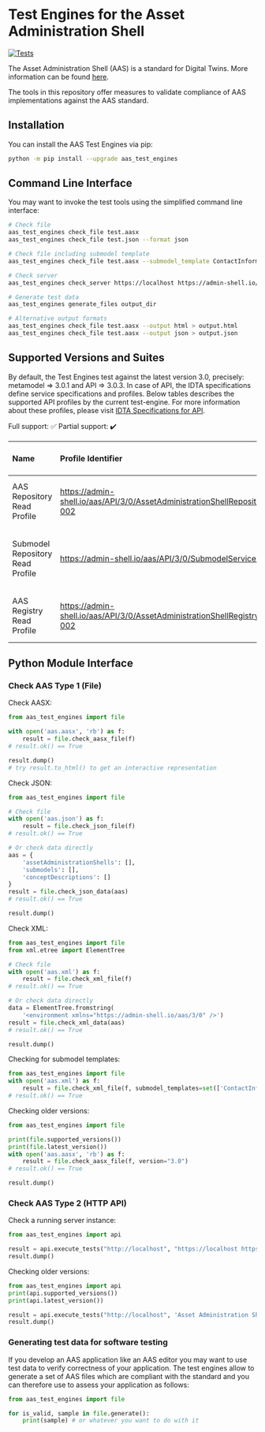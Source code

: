 # Test Engines for the Asset Administration Shell

[![Tests](https://github.com/admin-shell-io/aas-test-engines/actions/workflows/check.yml/badge.svg)](https://github.com/admin-shell-io/aas-test-engines/actions/workflows/check.yml)

The Asset Administration Shell (AAS) is a standard for Digital Twins.
More information can be found [here](https://industrialdigitaltwin.org/content-hub/downloads).

The tools in this repository offer measures to validate compliance of AAS implementations against the AAS standard.

## Installation

You can install the AAS Test Engines via pip:

```sh
python -m pip install --upgrade aas_test_engines
```

## Command Line Interface

You may want to invoke the test tools using the simplified command line interface:

```sh
# Check file
aas_test_engines check_file test.aasx
aas_test_engines check_file test.json --format json

# Check file including submodel template
aas_test_engines check_file test.aasx --submodel_template ContactInformation

# Check server
aas_test_engines check_server https://localhost https://admin-shell.io/aas/API/3/0/AssetAdministrationShellRepositoryServiceSpecification/SSP-002

# Generate test data
aas_test_engines generate_files output_dir

# Alternative output formats
aas_test_engines check_file test.aasx --output html > output.html
aas_test_engines check_file test.aasx --output json > output.json
```

## Supported Versions and Suites

By default, the Test Engines test against the latest version 3.0, precisely: metamodel => 3.0.1 and API => 3.0.3.
In case of API, the IDTA specifications define service specifications and profiles. Below tables describes the supported API profiles by the current test-engine. For more information about these profiles, please visit [IDTA Specifications for API](https://industrialdigitaltwin.org/wp-content/uploads/2024/10/IDTA-01002-3-0-3_SpecificationAssetAdministrationShell_Part2_API.pdf).

Full support: ✅
Partial support: ✔️

| Name | Profile Identifier | Description | Support in test-engine |
| :--- | :---               | :---        | :---                   |
| AAS Repository Read Profile | https://admin-shell.io/aas/API/3/0/AssetAdministrationShellRepositoryServiceSpecification/SSP-002 | Only read operations for the AAS Repository Service | ✅ |
| Submodel Repository Read Profile | https://admin-shell.io/aas/API/3/0/SubmodelServiceSpecification/SSP-002 | Only read operations for the Submodel Repository Service | ✅ |
| AAS Registry Read Profile | https://admin-shell.io/aas/API/3/0/AssetAdministrationShellRegistryServiceSpecification/SSP-002 | Only reads operations for AAS Registry Service | ✔️ |

 
## Python Module Interface

### Check AAS Type 1 (File)

Check AASX:

```python
from aas_test_engines import file

with open('aas.aasx', 'rb') as f:
    result = file.check_aasx_file(f)
# result.ok() == True

result.dump()
# try result.to_html() to get an interactive representation
```

Check JSON:

```python
from aas_test_engines import file

# Check file
with open('aas.json') as f:
    result = file.check_json_file(f)
# result.ok() == True

# Or check data directly
aas = {
    'assetAdministrationShells': [],
    'submodels': [],
    'conceptDescriptions': []
}
result = file.check_json_data(aas)
# result.ok() == True

result.dump()
```

Check XML:

```python
from aas_test_engines import file
from xml.etree import ElementTree

# Check file
with open('aas.xml') as f:
    result = file.check_xml_file(f)
# result.ok() == True

# Or check data directly
data = ElementTree.fromstring(
    '<environment xmlns="https://admin-shell.io/aas/3/0" />')
result = file.check_xml_data(aas)
# result.ok() == True

result.dump()
```

Checking for submodel templates:

```python
from aas_test_engines import file
with open('aas.xml') as f:
    result = file.check_xml_file(f, submodel_templates=set(['ContactInformation']))
# result.ok() == True

```

Checking older versions:

```python
from aas_test_engines import file

print(file.supported_versions())
print(file.latest_version())
with open('aas.aasx', 'rb') as f:
    result = file.check_aasx_file(f, version="3.0")
# result.ok() == True

result.dump()
```

### Check AAS Type 2 (HTTP API)

Check a running server instance:

```python
from aas_test_engines import api

result = api.execute_tests("http://localhost", "https://localhost https://admin-shell.io/aas/API/3/0/AssetAdministrationShellRepositoryServiceSpecification/SSP-002")
result.dump()
```

Checking older versions:

```python
from aas_test_engines import api
print(api.supported_versions())
print(api.latest_version())

result = api.execute_tests("http://localhost", 'Asset Administration Shell API', version="3.0")
result.dump()
```

### Generating test data for software testing

If you develop an AAS application like an AAS editor you may want to use test data to verify correctness of your application.
The test engines allow to generate a set of AAS files which are compliant with the standard and you can therefore use to assess your application as follows:

```python
from aas_test_engines import file

for is_valid, sample in file.generate():
    print(sample) # or whatever you want to do with it
```
